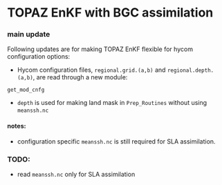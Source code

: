 # TOPAZ EnKF with BGC assimilation

### main update

Following updates are for making TOPAZ EnKF flexible for hycom configuration options:

- Hycom configuration files, ```regional.grid.(a,b)``` and ```regional.depth.(a,b)```, are read through a new module:
```
get_mod_cnfg
```
- ```depth``` is used for making land mask in ```Prep_Routines``` without using ```meanssh.nc```

#### notes:

- configuration specific ```meanssh.nc``` is still required for SLA assimilation.

### TODO:

- read ```meanssh.nc``` only for SLA assimilation
